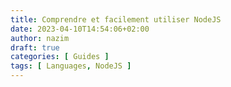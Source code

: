 ```yaml
---
title: Comprendre et facilement utiliser NodeJS
date: 2023-04-10T14:54:06+02:00
author: nazim
draft: true
categories: [ Guides ]
tags: [ Languages, NodeJS ]
---
```

